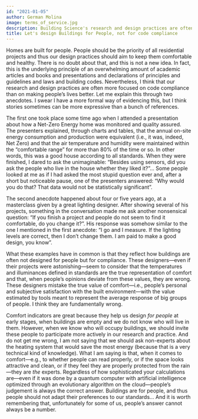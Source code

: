 ```yaml
---
id: "2021-01-05"
author: German Molina
image: terms_of_service.jpg
description: Building Science's research and design practices are often more focused on code compliance than on making people’s lives better.
title: Let's design Buildings for People, not for code compliance
---
```



Homes are built for people. People should be the priority of all residential projects and thus our design practices should aim to keep them comfortable and healthy. There is no doubt about that, and this is not a new idea. In fact, this is the underlying principle of an overwhelming amount of academic articles and books and presentations and declarations of principles and guidelines and laws and building codes. Nevertheless, I think that our research and design practices are often more focused on code compliance than on making people’s lives better. Let me explain this through two anecdotes. I swear I have a more formal way of evidencing this, but I think stories sometimes can be more expressive than a bunch of references.

The first one took place some time ago when I attended a presentation about how a Net-Zero Energy home was monitored and quality assured. The presenters explained, through charts and tables, that the annual on-site energy consumption and production were equivalent (i.e., it was, indeed, Net Zero) and that the air temperature and humidity were maintained within the “comfortable range” for more than 80% of the time or so. In other words, this was a good house according to all standards. When they were finished, I dared to ask the unimaginable: “Besides using sensors, did you ask the people who live in the house whether they liked it?”... Some people looked at me as if I had asked the most stupid question ever and, after a short but noticeable pause, one of the presenters answered: “Why would you do that? That data would not be statistically significant”.

The second anecdote happened about four or five years ago, at a masterclass given by a great lighting designer. After showing several of his projects, something in the conversation made me ask another nonsensical question: “If you finish a project and people do not seem to find it comfortable, do you change it?”. His response was somehow similar to the one I mentioned in the first anecdote: “I go and I measure. If the lighting levels are correct, then I don’t change them. I am paid to make a good design, you know”.

What these examples have in common is that they reflect how buildings are often not designed for people but for compliance. These designers—even if their projects were astonishing—seem to consider that the temperatures and illuminances defined in standards are the true representation of comfort and that, when people’s opinions deviate from these values, they are wrong. These designers mistake the true value of comfort—i.e., people’s personal and subjective satisfaction with the built environment—with the value estimated by tools meant to represent the average response of big groups of people. I think they are fundamentally wrong.

Comfort indicators are great because they help us design *for people* at early stages, when buildings are empty and we do not know who will live in them. However, when we know who will occupy buildings, we should invite these people to participate more actively in our research and practice. And do not get me wrong, I am not saying that we should ask non-experts about the heating system that would save the most energy (because that is a very technical kind of knowledge). What I am saying is that, when it comes to comfort—e.g., to whether people can read properly, or if the space looks attractive and clean, or if they feel they are properly protected from the rain—they are *the* experts. Regardless of how sophisticated your calculations are—even if it was done by a quantum computer with artificial intelligence optimized through an evolutionary algorithm on the cloud—people’s judgement is always the correct answer. Buildings are for people, and thus people should not adapt their preferences to our standards… And it is worth remembering that, unfortunately for some of us, people’s answer cannot always be a number.